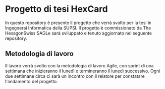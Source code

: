 # Progetto di tesi HexCard
In questo repository è presente il progetto che verrà svolto per la tesi in Ingegnerai Informatica della SUPSI. Il progetto è commissionato da The HexagonSwiss SAGLe sarà sviluppato e tenuto aggiornato nel seguente repository.
## Metodologia di lavoro
Il lavoro verrà svolto con la metodologia di lavoro Agile, con sprint di una settimana che inizieranno il lunedì e termineranno il lunedì successivo. Ogni due settimane circa ci sarà un incontro con il relatore per constatare l'andamento del progetto.
